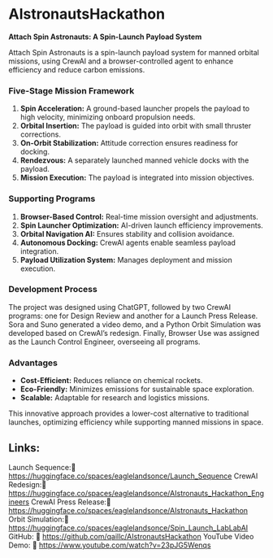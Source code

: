 # AIstronautsHackathon

**Attach Spin Astronauts: A Spin-Launch Payload System**

Attach Spin Astronauts is a spin-launch payload system for manned orbital missions, using CrewAI and a browser-controlled agent to enhance efficiency and reduce carbon emissions.

### Five-Stage Mission Framework
1. **Spin Acceleration:** A ground-based launcher propels the payload to high velocity, minimizing onboard propulsion needs.
2. **Orbital Insertion:** The payload is guided into orbit with small thruster corrections.
3. **On-Orbit Stabilization:** Attitude correction ensures readiness for docking.
4. **Rendezvous:** A separately launched manned vehicle docks with the payload.
5. **Mission Execution:** The payload is integrated into mission objectives.

### Supporting Programs
1. **Browser-Based Control:** Real-time mission oversight and adjustments.
2. **Spin Launcher Optimization:** AI-driven launch efficiency improvements.
3. **Orbital Navigation AI:** Ensures stability and collision avoidance.
4. **Autonomous Docking:** CrewAI agents enable seamless payload integration.
5. **Payload Utilization System:** Manages deployment and mission execution.

### Development Process
The project was designed using ChatGPT, followed by two CrewAI programs: one for Design Review and another for a Launch Press Release. Sora and Suno generated a video demo, and a Python Orbit Simulation was developed based on CrewAI’s redesign. Finally, Browser Use was assigned as the Launch Control Engineer, overseeing all programs.

### Advantages
- **Cost-Efficient:** Reduces reliance on chemical rockets.
- **Eco-Friendly:** Minimizes emissions for sustainable space exploration.
- **Scalable:** Adaptable for research and logistics missions.

This innovative approach provides a lower-cost alternative to traditional launches, optimizing efficiency while supporting manned missions in space.

## Links:

Launch Sequence:🔗 https://huggingface.co/spaces/eaglelandsonce/Launch_Sequence
CrewAI Redesign:🔗 https://huggingface.co/spaces/eaglelandsonce/AIstronauts_Hackathon_Engineers 
CrewAI Press Release:🔗 https://huggingface.co/spaces/eaglelandsonce/AIstronauts_Hackathon
Orbit Simulation:🔗 https://huggingface.co/spaces/eaglelandsonce/Spin_Launch_LabLabAI
GitHub: 🔗 https://github.com/qaillc/AIstronautsHackathon
YouTube Video Demo: 🔗 https://www.youtube.com/watch?v=23pJG5Wenqs




